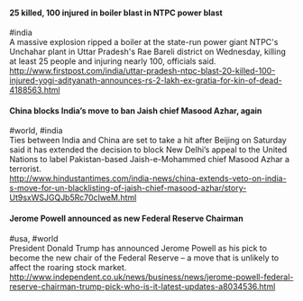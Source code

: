 
#### 25 killed, 100 injured in boiler blast in NTPC power blast
#india  
A massive explosion ripped a boiler at the state-run power giant NTPC's Unchahar plant in Uttar Pradesh's Rae Bareli district on Wednesday, killing at least 25 people and injuring nearly 100, officials said.  
http://www.firstpost.com/india/uttar-pradesh-ntpc-blast-20-killed-100-injured-yogi-adityanath-announces-rs-2-lakh-ex-gratia-for-kin-of-dead-4188563.html

#### China blocks India’s move to ban Jaish chief Masood Azhar, again
#world, #india  
Ties between India and China are set to take a hit after Beijing on Saturday said it has extended the decision to block New Delhi’s appeal to the United Nations to label Pakistan-based Jaish-e-Mohammed chief Masood Azhar a terrorist.  
http://www.hindustantimes.com/india-news/china-extends-veto-on-india-s-move-for-un-blacklisting-of-jaish-chief-masood-azhar/story-Ut9sxWSJGQJb5Rc70cIweM.html

#### Jerome Powell announced as new Federal Reserve Chairman
#usa, #world  
President Donald Trump has announced Jerome Powell as his pick to become the new chair of the Federal Reserve – a move that is unlikely to affect the roaring stock market.  
http://www.independent.co.uk/news/business/news/jerome-powell-federal-reserve-chairman-trump-pick-who-is-it-latest-updates-a8034536.html
